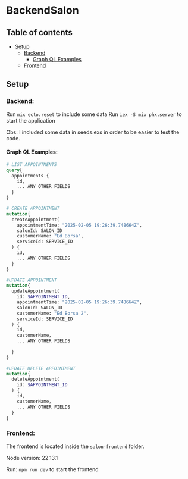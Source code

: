 # BackendSalon

## Table of contents

- [Setup](#setup)
  - [Backend](#backend)
    - [Graph QL Examples](#graph-ql-examples)
  - [Frontend](#fronted)


## Setup

### Backend:

Run `mix ecto.reset` to include some data
Run `iex -S mix phx.server` to start the application

Obs: I included some data in seeds.exs in order to be easier to test the code.

#### Graph QL Examples:

```graphql
# LIST APPOINTMENTS 
query{
  appointments {
    id,
    ... ANY OTHER FIELDS
  }
}

# CREATE APPOINTMENT
mutation{
  createAppointment(
    appointmentTime: "2025-02-05 19:26:39.748664Z",
    salonId: SALON_ID
    customerName: "Ed Borsa",
    serviceId: SERVICE_ID
  ) {
    id,
    ... ANY OTHER FIELDS
  }
}

#UPDATE APPOINTMENT
mutation{
  updateAppointment(
    id: $APPOINTMENT_ID,
    appointmentTime: "2025-02-05 19:26:39.748664Z",
    salonId: SALON_ID
    customerName: "Ed Borsa 2",
    serviceId: SERVICE_ID
  ) {
    id,
    customerName,
    ... ANY OTHER FIELDS
    
  }
}

#UPDATE DELETE APPOINTMENT
mutation{
  deleteAppointment(
    id: $APPOINTMENT_ID
  ) {
    id,
    customerName,
    ... ANY OTHER FIELDS
  }
}
```

### Frontend:

The frontend is located inside the `salon-frontend` folder.

Node version: 22.13.1

Run: `npm run dev` to start the frontend
